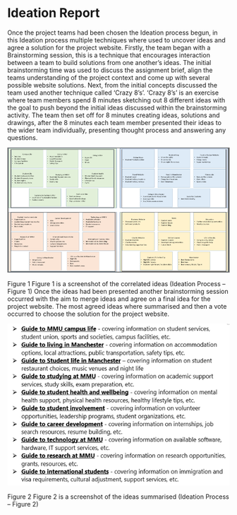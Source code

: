 # Ideation Report

Once the project teams had been chosen the Ideation process begun, in this Ideation process multiple techniques where used to uncover ideas and agree a solution for the project website. Firstly, the team began with a Brainstorming session, this is a technique that encourages interaction between a team to build solutions from one another’s ideas. The initial brainstorming time was used to discuss the assignment brief, align the teams understanding of the project context and come up with several possible website solutions. Next, from the initial concepts discussed the team used another technique called ‘Crazy 8’s’. ‘Crazy 8’s’ is an exercise where team members spend 8 minutes sketching out 8 different ideas with the goal to push beyond the initial ideas discussed within the brainstorming activity. The team then set off for 8 minutes creating ideas, solutions and drawings, after the 8 minutes each team member presented their ideas to the wider team individually, presenting thought process and answering any questions. 

<img src="sp1-media/Ideation Process - Crazy 8.png" alt="Crazy 8" title="Figure 1">

Figure 1
Figure 1 is a screenshot of the correlated ideas (Ideation Process – Figure 1)
Once the ideas had been presented another brainstorming session occurred with the aim to merge ideas and agree on a final idea for the project website. The most agreed ideas where summarised and then a vote occurred to choose the solution for the project website.

<img src="sp1-media/Ideation Process - Summary.png" alt="Summary" title="Figure 2">

Figure 2
Figure 2 is a screenshot of the ideas summarised (Ideation Process – Figure 2)
